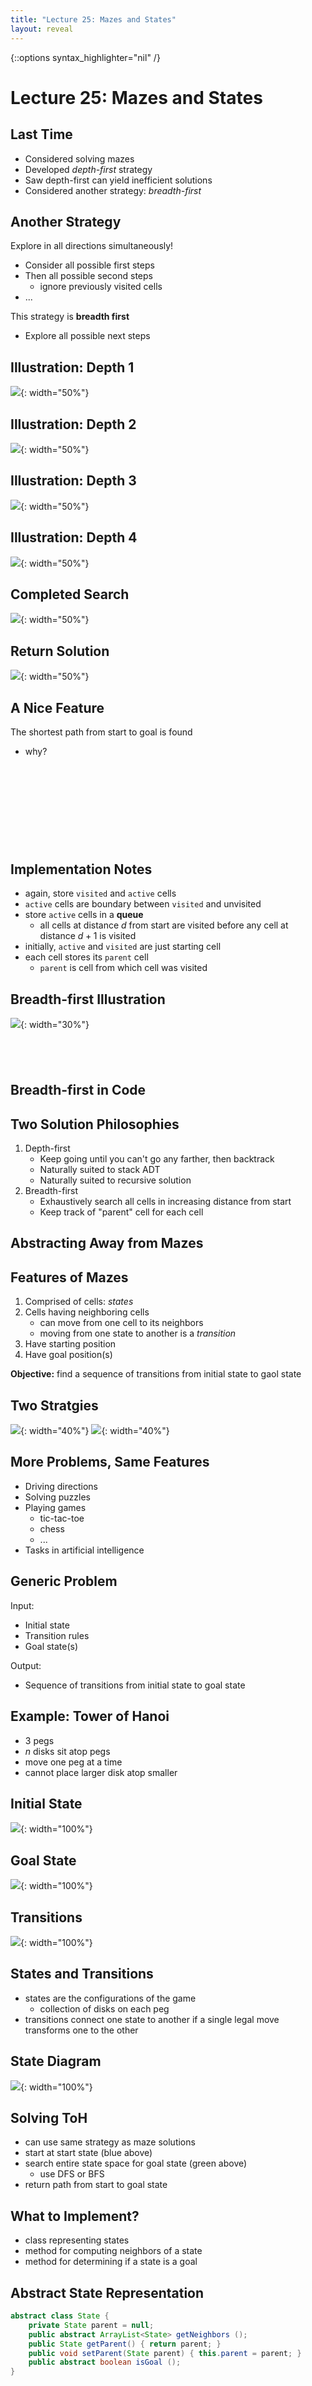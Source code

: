 ```yaml
---
title: "Lecture 25: Mazes and States"
layout: reveal
---
```

{::options syntax_highlighter="nil" /}

# Lecture 25: Mazes and States

## Last Time

- Considered solving mazes
- Developed *depth-first* strategy
- Saw depth-first can yield inefficient solutions
- Considered another strategy: *breadth-first*

## Another Strategy

Explore in all directions simultaneously!

- Consider all possible first steps 
- Then all possible second steps
    + ignore previously visited cells
- ...

This strategy is **breadth first**

- Explore all possible next steps

## Illustration: Depth 1

![](/assets/img/mazes/bfs1.png){: width="50%"}

## Illustration: Depth 2

![](/assets/img/mazes/bfs2.png){: width="50%"}

## Illustration: Depth 3

![](/assets/img/mazes/bfs3.png){: width="50%"}

## Illustration: Depth 4

![](/assets/img/mazes/bfs4.png){: width="50%"}

## Completed Search

![](/assets/img/mazes/bfs5.png){: width="50%"}

## Return Solution

![](/assets/img/mazes/bfs6.png){: width="50%"}


## A Nice Feature

The shortest path from start to goal is found
- why?

<div style="margin-bottom: 12em"></div>

## Implementation Notes

- again, store `visited` and `active` cells
- `active` cells are boundary between `visited` and unvisited
- store `active` cells in a **queue**
    + all cells at distance $d$ from start are visited before any cell at distance $d+1$ is visited
- initially, `active` and `visited` are just starting cell
- each cell stores its `parent` cell
    + `parent` is cell from which cell was visited

## Breadth-first Illustration

![](/assets/img/mazes/maze02.png){: width="30%"}

<div style="margin-bottom: 6em"></div>

## Breadth-first in Code

## Two Solution Philosophies

1. Depth-first
    + Keep going until you can't go any farther, then backtrack
	+ Naturally suited to stack ADT
	+ Naturally suited to recursive solution
2. Breadth-first
    + Exhaustively search all cells in increasing distance from start
	+ Keep track of "parent" cell for each cell

## Abstracting Away from Mazes

## Features of Mazes

1. Comprised of cells: *states*
2. Cells having neighboring cells
    + can move from one cell to its neighbors
	+ moving from one state to another is a *transition*
3. Have starting position
4. Have goal position(s)

**Objective:** find a sequence of transitions from initial state to gaol state

## Two Stratgies

![](/assets/img/state-space-search/maze-dfs.png){: width="40%"}
![](/assets/img/state-space-search/maze-bfs.png){: width="40%"}

## More Problems, Same Features

- Driving directions
- Solving puzzles
- Playing games
    + tic-tac-toe
	+ chess
	+ ...
- Tasks in artificial intelligence

## Generic Problem

Input:

- Initial state
- Transition rules
- Goal state(s)

Output:

- Sequence of transitions from initial state to goal state

## Example: Tower of Hanoi

- 3 pegs
- $n$ disks sit atop pegs
- move one peg at a time
- cannot place larger disk atop smaller

## Initial State

![](/assets/img/state-space-search/toh-initial.png){: width="100%"}

## Goal State

![](/assets/img/state-space-search/toh-goal.png){: width="100%"}

## Transitions

![](/assets/img/state-space-search/toh-transition.png){: width="100%"}

## States and Transitions

- states are the configurations of the game
    - collection of disks on each peg
- transitions connect one state to another if a single legal move transforms one to the other

## State Diagram

![](/assets/img/state-space-search/toh-state-space.png){: width="100%"}

## Solving ToH

- can use same strategy as maze solutions
- start at start state (blue above)
- search entire state space for goal state (green above) 
    - use DFS or BFS
- return path from start to goal state

## What to Implement?

- class representing states
- method for computing neighbors of a state
- method for determining if a state is a goal

## Abstract State Representation

```java
abstract class State {
    private State parent = null;
    public abstract ArrayList<State> getNeighbors ();
    public State getParent() { return parent; }
    public void setParent(State parent) { this.parent = parent; }
    public abstract boolean isGoal ();
}
```

<div style="margin-bottom: 12em"></div>


## Abstract Solution

- Use same strategies as maze
    + breadth-first search (BFS)
	+ depth-first search (DFS)
- Same idea can be applied to any problem that can be encoded as:
    + states and transitions
	+ given initial state
	+ want to find goal state
- Can write generic solver program
    + solves problems without referencing which problem is being solved!

## Generic DFS Solution

```java
    private static boolean getDFSolution (Stack<State> active, ArrayList<State> visited) {
	
	if (active.peek().isGoal())
	    return true;

	State cur = active.peek();
	ArrayList<State> neighbors = cur.getNeighbors();

	for (State s : neighbors) {
	    if (!visited.contains(s)) {
		visited.add(s);
		active.push(s);

		if (getDFSolution(active, visited))
		    return true;
	    }
	}

	active.pop();
	return false;
    }
```

## Generic BFS Solution

```java
    private static State getBFSolution (State start) {
	ArrayList<State> visited = new ArrayList<State>();	
	Queue<State> active = new Queue<State>();

	State next = start;
	visited.add(next);

	while (!next.isGoal()) {
	    for (State s : next.getNeighbors()) {
		if (!visited.contains(s)) {
		    visited.add(s);
		    active.enqueue(s);
		    s.setParent(next);
		}
	    }
	    if (!active.isEmpty()) 
		next = active.dequeue();
	    else
		return null; 
	}
	return next;
    }
```

## State Space Search

- generic technique for solving loads of problems
    - driving directions, puzzles, games, artificial intelligence,...
    - can solve a problem without really knowing how!
	

## How did we get here?

- represent input/states as interacting objects: **object oriented design**
- solve problems **generically** (polymorphism, interfaces, generic classes)
    -  same code can be used to solve many different problems
- store/access/manipulate states in **data structures** (arrays, linked lists)
    - implement **abstract data types** (stacks, queues)
- generate solution to problems **recursively** (DFS)
	
## Next Semester

COSC 211: Data Structures

- Deep dive into how to effectively store, organize, access, and manipulate data
- Rigorously reason about:
    + correctness 
	+ efficiency


# Thank You

	

